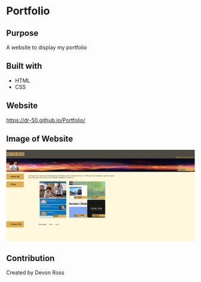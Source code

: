 # Portfolio

## Purpose
A website to display my portfolio

## Built with
* HTML
* CSS

## Website
https://dr-50.github.io/Portfolio/

## Image of Website
![Image of WebPage](./images/Portfolio-WebPage.png)

## Contribution
Created by Devon Ross
